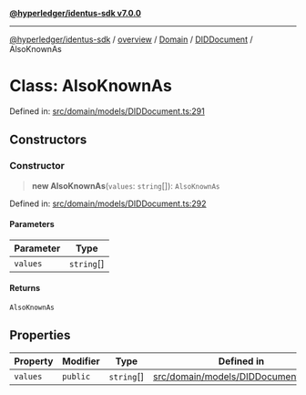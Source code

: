 [**@hyperledger/identus-sdk v7.0.0**](../../../../../../README.md)

***

[@hyperledger/identus-sdk](../../../../../../README.md) / [overview](../../../../../README.md) / [Domain](../../../README.md) / [DIDDocument](../README.md) / AlsoKnownAs

# Class: AlsoKnownAs

Defined in: [src/domain/models/DIDDocument.ts:291](https://github.com/hyperledger/identus-edge-agent-sdk-ts/blob/96423ee84b124a31ce63036d9d623d1cb73a13c2/src/domain/models/DIDDocument.ts#L291)

## Constructors

### Constructor

> **new AlsoKnownAs**(`values`: `string`[]): `AlsoKnownAs`

Defined in: [src/domain/models/DIDDocument.ts:292](https://github.com/hyperledger/identus-edge-agent-sdk-ts/blob/96423ee84b124a31ce63036d9d623d1cb73a13c2/src/domain/models/DIDDocument.ts#L292)

#### Parameters

| Parameter | Type |
| ------ | ------ |
| `values` | `string`[] |

#### Returns

`AlsoKnownAs`

## Properties

| Property | Modifier | Type | Defined in |
| ------ | ------ | ------ | ------ |
| <a id="values"></a> `values` | `public` | `string`[] | [src/domain/models/DIDDocument.ts:292](https://github.com/hyperledger/identus-edge-agent-sdk-ts/blob/96423ee84b124a31ce63036d9d623d1cb73a13c2/src/domain/models/DIDDocument.ts#L292) |
